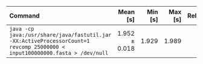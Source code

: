 | Command | Mean [s] | Min [s] | Max [s] | Relative |
|:---|---:|---:|---:|---:|
| `java -cp java:/usr/share/java/fastutil.jar -XX:ActiveProcessorCount=1 revcomp 25000000 < input100000000.fasta > /dev/null` | 1.952 ± 0.018 | 1.929 | 1.989 | 1.00 |
